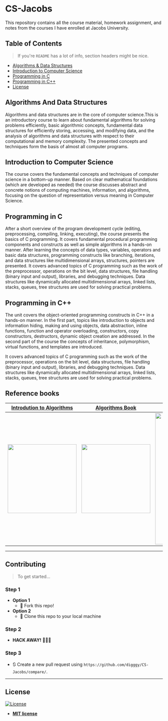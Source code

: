 
# CS-Jacobs

This repository contains all the course material, homework assignment, and notes from the courses I have enrolled at Jacobs University.

## Table of Contents

> If you're `README` has a lot of info, section headers might be nice.
* [Algorithms & Data Structures](#algorithms-and-data-structures)
* [Introduction to Computer Science](#introduction-to-computer-science)
* [Programming in C](#programming-in-c)
* [Programming in C++](#programming-in-c)
* [License](#license)

##  Algorithms And Data Structures
Algorithms and data structures are in the core of computer science.This is an introductory course to learn about fundamental algorithms for solving problems efficiently, basic algorithmic concepts, fundamental data structures for efficiently storing, accessing, and modifying data, and the analysis of algorithms and data structures with respect to their computational and memory complexity. The presented concepts and techniques form the basis of almost all computer programs.
##  Introduction to Computer Science
The course covers the fundamental concepts and techniques of computer science in a bottom-up manner. Based on clear mathematical foundations (which are developed as needed) the course discusses abstract and concrete notions of computing machines, information, and algorithms, focusing on the question of representation versus meaning in Computer Science.
##  Programming in C
After a short overview of the program development cycle (editing, preprocessing, compiling, linking, executing), the course presents the basics of C programming. It covers fundamental procedural programming components and constructs as well as simple algorithms in a hands-on manner. After learning the concepts of data types, variables, operators and basic data structures, programming constructs like branching, iterations, and data structures like multidimensional arrays, structures, pointers are presented.
It covers advanced topics of C programming such as the work of the preprocessor, operations on the bit level, data structures, file handling (binary input and output), libraries, and debugging techniques. Data structures like dynamically allocated multidimensional arrays, linked lists, stacks, queues, tree structures are used for solving practical problems.
##  Programming in C++
The unit covers the object-oriented programming constructs in C++ in a hands-on manner. In the first part, topics like introduction to objects and information hiding, making and using objects, data abstraction, inline functions, function and operator overloading, constructors, copy constructors, destructors, dynamic object creation are addressed. In the second part of the course the concepts of inheritance, polymorphism, virtual functions, and templates are introduced.

It covers advanced topics of C programming such as the work of the preprocessor, operations on the bit level, data structures, file handling (binary input and output), libraries, and debugging techniques. Data structures like dynamically allocated multidimensional arrays, linked lists, stacks, queues, tree structures are used for solving practical problems.

## Reference books

| <a href="https://ms.sapientia.ro/~kasa/Algorithms_3rd.pdf" target="_blank">**Introdution to Algorithms**</a> | <a href="https://www.amazon.com/Algorithms-4th-Robert-Sedgewick/dp/032157351X" target="_blank">**Algorithms Book**</a> | <a href="https://www.cs.usfca.edu/~galles/visualization/Algorithms.html" target="_blank">**Algorithms Visualization**</a> |
| :---: |:---:| :---:|
| <img src="https://i.ibb.co/YPbDJ5h/Introdution-To-Algorithms.jpg"  width="220">|<img src="https://i.ibb.co/pZfF5dD/Algorithms.jpg"  width="220">|<img src="https://media.giphy.com/media/mG7jGQf0dc8FOWqUMv/giphy.gif"  width="420"> |
---

## Contributing 
> To get started...
### Step 1
- **Option 1**
    - 🍴 Fork this repo!
- **Option 2**
    - 👯 Clone this repo to your local machine 
### Step 2
- **HACK AWAY!** 🔨🔨🔨
### Step 3
- 🔃 Create a new pull request using `https://github.com/digggy/CS-Jacobs/compare/`.

---
## License
[![License](http://img.shields.io/:license-mit-blue.svg?style=flat-square)](http://badges.mit-license.org)
- **[MIT license](http://opensource.org/licenses/mit-license.php)**

